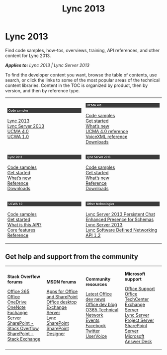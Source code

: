 ﻿---
title: Lync 2013
TOCTitle: Lync 2013
ms:assetid: d0d92c54-c315-49a0-81a3-c6db51ec31df
ms:mtpsurl: https://msdn.microsoft.com/en-us/library/JJ162980(v=office.15)
ms:contentKeyID: 47910632
ms.date: 08/10/2015
mtps_version: v=office.15
---

# Lync 2013

Find code samples, how-tos, overviews, training, API references, and other content for Lync 2013.


_**Applies to:** Lync 2013 | Lync Server 2013_

To find the developer content you want, browse the table of contents, use search, or click the links to some of the most popular areas of the technical content libraries. Content in the TOC is organized by product, then by version, and then by reference type.

<table>
<colgroup>
<col style="width: 50%" />
<col style="width: 50%" />
</colgroup>
<tbody>
<tr class="odd">
<td><p><img src="images/JJ162980.lync_code_samples(Office.15).png" title="Lync code samples" alt="Lync code samples" /></p>
<p><a href="http://code.msdn.microsoft.com/site/search?query=lync+2013%26f%5b0%5d.value=lync+2013%26f%5b0%5d.type=searchtext%26ac=4">Lync 2013</a><br />
<a href="http://code.msdn.microsoft.com/site/search?query=lync+server+2013%26f%5b0%5d.value=lync+server+2013%26f%5b0%5d.type=searchtext%26ac=4">Lync Server 2013</a><br />
<a href="http://code.msdn.microsoft.com/site/search?query=ucma%26f%5b0%5d.value=ucma%26f%5b0%5d.type=searchtext%26ac=2">UCMA 4.0</a><br />
<a href="http://code.msdn.microsoft.com/site/search?query=ucwa%26f%5b0%5d.value=ucwa%26f%5b0%5d.type=searchtext%26ac=4">UCWA 1.0</a></p></td>
<td><p><img src="images/JJ162980.lync_header_ucma(Office.15).png" title="UCMA 4.0 content" alt="UCMA 4.0 content" /></p>
<p><a href="http://code.msdn.microsoft.com/site/search?query=ucma%26f%5b0%5d.value=ucma%26f%5b0%5d.type=searchtext%26ac=2">Code samples</a><br />
<a href="ucma-sdk/get-started-with-ucma-4-0-development.md">Get started</a><br />
<a href="ucma-sdk/api-changes-in-ucma-4-0.md">What’s new</a><br />
<a href="http://msdn.microsoft.com/en-us/library/dn435962(v=office.15).aspx">UCMA 4.0 reference</a><br />
<a href="http://msdn.microsoft.com/en-us/library/dn435961(v=office.15).aspx">VoiceXML reference</a><br />
<a href="ucma-sdk/installing-ucma-4-0-sdk.md">Downloads</a></p></td>
</tr>
<tr class="even">
<td><p><img src="images/JJ162980.lync_2013_header(Office.15).png" title="Lync 2013 content" alt="Lync 2013 content" /></p>
<p><a href="http://code.msdn.microsoft.com/site/search?query=lync+2013%26f%5b0%5d.value=lync+2013%26f%5b0%5d.type=searchtext%26ac=4">Code samples</a><br />
<a href=" desktop/get-started-with-lync-2013-sdk.md">Get started</a><br />
<a href=" desktop/what-s-new-in-lync-2013-sdk.md">What’s new</a><br />
<a href="desktop/lync-2013-class-libraries-reference.md">Reference</a><br />
<a href="http://www.microsoft.com/en-us/download/search.aspx?q=lync">Downloads</a></p></td>
<td><p><img src="images/JJ162980.lync_server_2013(Office.15).png" title="Lync Server 2013 content" alt="Lync Server 2013 content" /></p>
<p><a href="http://code.msdn.microsoft.com/site/search?query=lync+server+2013%26f%5b0%5d.value=lync+server+2013%26f%5b0%5d.type=searchtext%26ac=4">Code samples</a><br />
<a href="server-sdk/get-started-with-lync-server-2013-sdk.md">Get started</a><br />
<a href="server-sdk/what-s-new-in-lync-server-2013-sdk.md">What’s new</a><br />
<a href="http://msdn.microsoft.com/en-us/library/dn454963(v=office.15).aspx">Reference</a><br />
<a href="http://www.microsoft.com/en-us/search/downloadresults.aspx?q=lync+server+2013">Downloads</a></p></td>
</tr>
<tr class="odd">
<td><p><img src="images/JJ162980.lync_header_ucwa(Office.15).png" title="UCWA 1.0 content" alt="UCWA 1.0 content" /></p>
<p><a href="http://msdn.microsoft.com/en-us/library/dn356799(v=office.15).aspx">Code samples</a><br />
<a href="http://msdn.microsoft.com/en-us/library/dn323688(v=office.15).aspx">Get started</a><br />
<a href="http://msdn.microsoft.com/en-us/library/dn323670(v=office.15).aspx">What is this API?</a><br />
<a href="http://msdn.microsoft.com/en-us/library/dn323629(v=office.15).aspx">Core features</a><br />
<a href="http://msdn.microsoft.com/en-us/library/dn323628(v=office.15).aspx">Reference</a></p></td>
<td><p><img src="images/JJ162980.lync_other_techs(Office.15).png" title="Lync 2013 other technologies" alt="Lync 2013 other technologies" /></p>
<p><a href="persistent-chat-sdk/lync-server-2013-persistent-chat-sdk-documentation.md">Lync Server 2013 Persistent Chat</a><br />
<a href="schema/unified-communications-enhanced-presence-schemas-for-lync-server-2013-documentation.md">Enhanced Presence for Schemas Lync Server 2013</a><br />
<a href="sdn-api/lync-software-defined-networking-api-2-0.md">Lync Software Defined Networking API 1.2</a></p></td>
</tr>
</tbody>
</table>


## Get help and support from the community

<table>
<colgroup>
<col style="width: 25%" />
<col style="width: 25%" />
<col style="width: 25%" />
<col style="width: 25%" />
</colgroup>
<tbody>
<tr class="odd">
<td><p><strong>Stack Overflow forums</strong></p>
<p><a href="http://stackoverflow.com/questions/tagged/office365">Office 365</a><br />
<a href="http://stackoverflow.com/questions/tagged/ms-office">Office</a><br />
<a href="http://stackoverflow.com/questions/tagged/onedrive">OneDrive</a><br />
<a href="http://stackoverflow.com/questions/tagged/onenote">OneNote</a><br />
<a href="http://stackoverflow.com/questions/tagged/exchange-server">Exchange Server</a><br />
<a href="http://stackoverflow.com/questions/tagged/sharepoint">SharePoint - Stack Overflow</a><br />
<a href="http://sharepoint.stackexchange.com/">SharePoint - Stack Exchange</a></p>
<p></p></td>
<td><p><strong>MSDN forums</strong></p>
<p><a href="https://social.msdn.microsoft.com/forums/office/en-us/home?category=apps">Apps for Office and SharePoint</a><br />
<a href="https://social.msdn.microsoft.com/forums/office/en-us/home?category=officedev">Office desktop</a><br />
<a href="https://social.msdn.microsoft.com/forums/office/en-us/home?category=exchangeserver">Exchange Server</a><br />
<a href="https://social.msdn.microsoft.com/forums/office/en-us/home?category=lync">Lync</a><br />
<a href="https://social.msdn.microsoft.com/forums/office/en-us/home?category=sharepoint">SharePoint</a><br />
<a href="https://social.msdn.microsoft.com/forums/office/en-us/home?forum=sharepointcustomization">SharePoint Designer</a></p>
<p></p></td>
<td><p><strong>Community resources</strong></p>
<p><a href="http://dev.office.com/latestnews">Latest Office dev news</a><br />
<a href="http://blogs.office.com/dev/">Office dev blog</a><br />
<a href="https://www.yammer.com/itpronetwork">O365 Technical Network</a><br />
<a href="http://dev.office.com/events">Events</a><br />
<a href="https://www.facebook.com/officedev">Facebook</a><br />
<a href="https://twitter.com/officedev">Twitter</a><br />
<a href="http://officespdev.uservoice.com/">UserVoice</a></p>
<p></p></td>
<td><p><strong>Microsoft support</strong></p>
<p><a href="https://support.office.com/">Office Support</a><br />
<a href="https://technet.microsoft.com/en-us/office">Office TechCenter</a><br />
<a href="https://support2.microsoft.com/common/international.aspx?rdpath=/oas/default.aspx?gprid=730">Exchange Server</a><br />
<a href="https://support2.microsoft.com/common/international.aspx?rdpath=/oas/default.aspx?gprid=924">Lync Server</a><br />
<a href="http://support2.microsoft.com/ph/931">Project Server</a><br />
<a href="https://support2.microsoft.com/oas/default.aspx?gprid=935%26st=1%26wfxredirect=1%26sd=msdn">SharePoint Server</a><br />
<a href="http://support.microsoft.com/answerdesk">Microsoft Answer Desk</a></p>
<p></p></td>
</tr>
</tbody>
</table>

